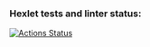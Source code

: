 ### Hexlet tests and linter status:
[![Actions Status](https://github.com/OlgaZtv/devops-for-programmers-project-76/actions/workflows/hexlet-check.yml/badge.svg)](https://github.com/OlgaZtv/devops-for-programmers-project-76/actions)